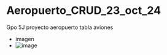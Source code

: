 # Aeropuerto_CRUD_23_oct_24
Gpo 5J proyecto aeropuerto tabla aviones
- imagen
- ![image](https://github.com/user-attachments/assets/781a24a4-67dd-4171-a99f-f7c46933e0f9)
